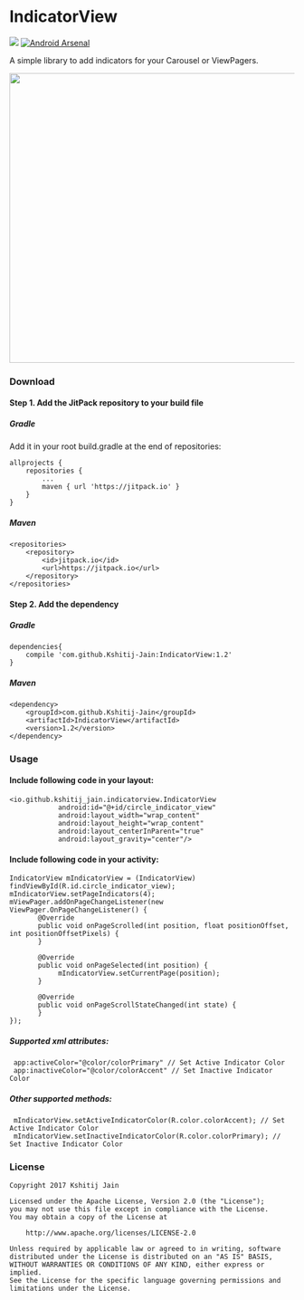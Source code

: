 # IndicatorView
[![](https://jitpack.io/v/Kshitij-Jain/IndicatorView.svg)](https://jitpack.io/#Kshitij-Jain/IndicatorView)
[![Android Arsenal](https://img.shields.io/badge/Android%20Arsenal-IndicatorView-brightgreen.svg?style=flat)](https://android-arsenal.com/details/1/5337)

A simple library to add indicators for your Carousel or ViewPagers.

<img src="https://github.com/Kshitij-Jain/IndicatorView/blob/master/Screenshots/screen_1.png" width="512">

### Download

#### Step 1. Add the JitPack repository to your build file

##### Gradle

Add it in your root build.gradle at the end of repositories:

```
allprojects {
    repositories {
        ...
        maven { url 'https://jitpack.io' }
    }
}

```

##### **Maven**

```
<repositories>
    <repository>
        <id>jitpack.io</id>
        <url>https://jitpack.io</url>
    </repository>
</repositories>
```

#### **Step 2.** Add the dependency

##### Gradle

```
dependencies{
    compile 'com.github.Kshitij-Jain:IndicatorView:1.2'
}

```

##### Maven

```
<dependency>
    <groupId>com.github.Kshitij-Jain</groupId>
    <artifactId>IndicatorView</artifactId>
    <version>1.2</version>
</dependency>
```

### Usage

#### Include following code in your layout:

```
<io.github.kshitij_jain.indicatorview.IndicatorView
            android:id="@+id/circle_indicator_view"
            android:layout_width="wrap_content"
            android:layout_height="wrap_content"
            android:layout_centerInParent="true"
            android:layout_gravity="center"/>
```

#### Include following code in your activity:

```
IndicatorView mIndicatorView = (IndicatorView) findViewById(R.id.circle_indicator_view);
mIndicatorView.setPageIndicators(4);
mViewPager.addOnPageChangeListener(new ViewPager.OnPageChangeListener() {
       @Override
       public void onPageScrolled(int position, float positionOffset, int positionOffsetPixels) {
       }

       @Override
       public void onPageSelected(int position) {
            mIndicatorView.setCurrentPage(position);
       }

       @Override
       public void onPageScrollStateChanged(int state) {
       }
});
```
##### Supported xml attributes:
```
 app:activeColor="@color/colorPrimary" // Set Active Indicator Color
 app:inactiveColor="@color/colorAccent" // Set Inactive Indicator Color
 ``` 

##### Other supported methods:

```
 mIndicatorView.setActiveIndicatorColor(R.color.colorAccent); // Set Active Indicator Color
 mIndicatorView.setInactiveIndicatorColor(R.color.colorPrimary); // Set Inactive Indicator Color
 ``` 
### License
```
Copyright 2017 Kshitij Jain

Licensed under the Apache License, Version 2.0 (the "License");
you may not use this file except in compliance with the License.
You may obtain a copy of the License at

    http://www.apache.org/licenses/LICENSE-2.0

Unless required by applicable law or agreed to in writing, software
distributed under the License is distributed on an "AS IS" BASIS,
WITHOUT WARRANTIES OR CONDITIONS OF ANY KIND, either express or implied.
See the License for the specific language governing permissions and
limitations under the License.
```
